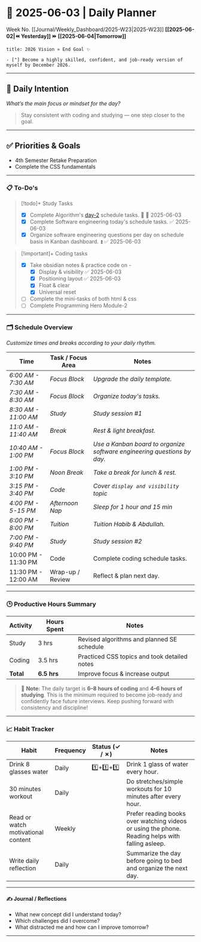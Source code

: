 # 🌼 **2025-06-03** | Daily Planner

Week No. [[Journal/Weekly_Dashboard/2025-W23|2025-W23]]
**[[2025-06-02|⏪ Yesterday]] ⏩ [[2025-06-04|Tomorrow]]**

```ad-success
title: 2026 Vision » End Goal ✨

- ["] Become a highly skilled, confident, and job-ready version of myself by December 2026.
```

---
## 🧠 Daily Intention

_What’s the main focus or mindset for the day?_

> Stay consistent with coding and studying — one step closer to the goal.

---
## ✅ Priorities & Goals

- 4th Semester Retake Preparation
- Complete the CSS fundamentals
  
---

### 📋 To-Do's

> [!todo]+ Study Tasks
> - [x] Complete Algorithm's [day-2](obsidian://open?vault=crisis-vault&file=Algorithm%20Analysis%20Kanban) schedule tasks. 🔺 📅 2025-06-03 
> - [x] Complete Software engineering today's schedule tasks. ✅ 2025-06-03
> - [x] Organize software engineering questions per day on schedule basis in Kanban dashboard. ⏫ ✅ 2025-06-03

> [!important]+ Coding tasks
> - [x] Take obsidian notes & practice code on -
> 	- [x] Display & visibility ✅ 2025-06-03
> 	- [x] Positioning layout ✅ 2025-06-03
> 	- [x] Float & clear
> 	- [x] Universal reset
> - [ ] Complete the mini-tasks of both html & css 
> - [ ] Complete Programming Hero Module-2

---

### 🗂️ Schedule Overview

_Customize times and breaks according to your daily rhythm._

| Time                  | Task / Focus Area  | Notes                                                                   |
| --------------------- | ------------------ | ----------------------------------------------------------------------- |
| *6:00 AM - 7:30 AM*   | *Focus Block*      | *Upgrade the daily template.*                                           |
| *7:30 AM - 8:30 AM*   | *Focus Block*      | *Organize today's tasks.*                                               |
| *8:30 AM - 11:00 AM*  | *Study*            | *Study session #1*                                                      |
| *11:0 AM - 11:40 AM*  | *Break*            | *Rest & light breakfast.*                                               |
| *10:40 AM - 1:00 PM*  | *Focus Block*      | *Use a Kanban board to organize software engineering questions by day.* |
| *1:00 PM - 3:10 PM*   | *Noon Break*       | *Take a break for lunch & rest.*                                        |
| *3:15 PM - 3:40 PM*   | *Code*             | *Cover `display and visibility` topic*                                  |
| *4:00 PM - 5-15 PM*   | *Afternoon Nap*    | *Sleep for 1 hour and 15 min*                                           |
| *6:00 PM - 8:00 PM*   | *Tuition*          | *Tuition Habib & Abdullah.*                                             |
| *7:00 PM - 9:40 PM*   | *Study*            | *Study session #2*                                                      |
| 10:00 PM - 11:30 PM | Code             | Complete coding schedule tasks.                                       |
| 11:30 PM - 12:00 AM | Wrap-up / Review | Reflect & plan next day.                                              |

---

### 🕒 Productive Hours Summary

| Activity  | Hours Spent | Notes                                        |
| --------- | ----------- | -------------------------------------------- |
| Study     | 3 hrs       | Revised algorithms and planned SE schedule   |
| Coding    | 3.5 hrs     | Practiced CSS topics and took detailed notes |
| **Total** | **6.5 hrs** | Improve focus & increase output              |
> 📝 **Note:** The daily target is **6–8 hours of coding** and **4–6 hours of studying**. This is the minimum required to become job-ready and confidently face future interviews. Keep pushing forward with consistency and discipline!

---

### 📈 Habit Tracker

| Habit                              | Frequency | Status (✓ / ✗) | Notes                                                                                            |
| ---------------------------------- | --------- | -------------- | ------------------------------------------------------------------------------------------------ |
| Drink 8 glasses water              | Daily     | 1️⃣+1️⃣+1️⃣    | Drink 1 glass of water every hour.                                                               |
| 30 minutes workout                 | Daily     |                | Do stretches/simple workouts for 10 minutes after every hour.                                    |
| Read or watch motivational content | Weekly    |                | Prefer reading books over watching videos or using the phone. Reading helps with falling asleep. |
| Write daily reflection             | Daily     |                | Summarize the day before going to bed and organize the next day.                                 |

---

#### ✍️ Journal / Reflections

- What new concept did I understand today?
- Which challenges did I overcome?
- What distracted me and how can I improve tomorrow?

---